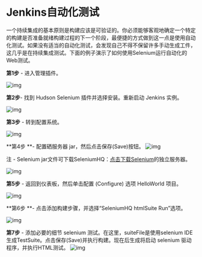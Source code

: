# Jenkins自动化测试

一个持续集成的基本原则是构建应该是可验证的。你必须能够客观地确定一个特定的构建是否准备就绪构建过程的下一个阶段，最便捷的方式做到这一点是使用自动化测试。如果没有适当的自动化测试，会发现自己不得不保留许多手动生成工件，这几乎是在持续集成测试。下面的例子演示了如何使用Selenium运行自动化的Web测试。

**第1步** - 进入管理插件。

![img](http://www.yiibai.com/uploads/tutorial/20151230/1-15123011423R54.jpg)

**第2步**- 找到 Hudson Selenium 插件并选择安装。重新启动 Jenkins 实例。

![img](http://www.yiibai.com/uploads/tutorial/20151230/1-151230114300C4.jpg)

**第3步** - 转到配置系统。

![img](http://www.yiibai.com/uploads/tutorial/20151230/1-15123011432J49.jpg)

**第4步 **- 配置硒服务器 jar，然后点击保存(Save)按钮。
![img](http://www.yiibai.com/uploads/tutorial/20151230/1-151230114402535.jpg)

注 - Selenium jar文件可下载SeleniumHQ：[点击下载Selenium](http://www.seleniumhq.org/download/)的独立服务器。

![img](http://www.yiibai.com/uploads/tutorial/20151230/1-15123011460H96.jpg)

**第5步** - 返回到仪表板，然后单击配置 (Configure) 选项 HelloWorld 项目。

![img](http://www.yiibai.com/uploads/tutorial/20151230/1-151230114635K1.jpg)

**第6步 **- 点击添加构建步骤，并选择“SeleniumHQ htmlSuite Run”选项。

![img](http://www.yiibai.com/uploads/tutorial/20151230/1-151230114F4436.jpg)

**第7步** - 添加必要的细节 selenium 测试。在这里，suiteFile是使用selenium IDE生成TestSuite。点击保存(Save)并执行构建。现在后生成将启动 selenium 驱动程序，并执行HTML测试。
![img](http://www.yiibai.com/uploads/tutorial/20151230/1-151230114IQ21.jpg)